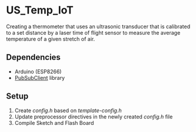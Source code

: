 # US_Temp_IoT
Creating a thermometer that uses an ultrasonic transducer that is calibrated to a set distance by a laser time of flight sensor to measure the average temperature of a given stretch of air.

## Dependencies
* Arduino (ESP8266)
* [PubSubClient](https://github.com/knolleary/pubsubclient) library

## Setup
1. Create _config.h_ based on _template-config.h_
2. Update preprocessor directives in the newly created _config.h_ file
3. Compile Sketch and Flash Board
